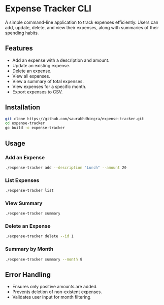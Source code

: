 # Expense Tracker CLI

A simple command-line application to track expenses efficiently. Users can add, update, delete, and view their expenses, along with summaries of their spending habits.

## Features
- Add an expense with a description and amount.
- Update an existing expense.
- Delete an expense.
- View all expenses.
- View a summary of total expenses.
- View expenses for a specific month.
- Export expenses to CSV.

## Installation
```sh
git clone https://github.com/saurabhdhingra/expense-tracker.git
cd expense-tracker
go build -o expense-tracker
```

## Usage

### Add an Expense
```sh
./expense-tracker add --description "Lunch" --amount 20
```

### List Expenses
```sh
./expense-tracker list
```

### View Summary
```sh
./expense-tracker summary
```

### Delete an Expense
```sh
./expense-tracker delete --id 1
```

### Summary by Month
```sh
./expense-tracker summary --month 8
```

## Error Handling
- Ensures only positive amounts are added.
- Prevents deletion of non-existent expenses.
- Validates user input for month filtering.


